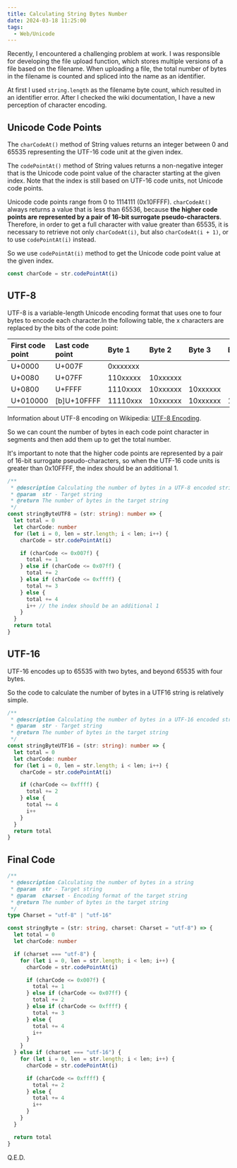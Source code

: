 ```yaml
---
title: Calculating String Bytes Number
date: 2024-03-18 11:25:00
tags:
  - Web/Unicode
---
```


Recently, I encountered a challenging problem at work. I was responsible for developing the file upload function, which stores multiple versions of a file based on the filename. When uploading a file, the total number of bytes in the filename is counted and spliced into the name as an identifier.

At first I used `string.length` as the filename byte count, which resulted in an identifier error. After I checked the wiki documentation, I have a new perception of character encoding.

## Unicode Code Points

The `charCodeAt()` method of String values returns an integer between 0 and 65535 representing the UTF-16 code unit at the given index.

The `codePointAt()` method of String values returns a non-negative integer that is the Unicode code point value of the character starting at the given index. Note that the index is still based on UTF-16 code units, not Unicode code points.

Unicode code points range from 0 to 1114111 (0x10FFFF). `charCodeAt()` always returns a value that is less than 65536, because **the higher code points are represented by a pair of 16-bit surrogate pseudo-characters**. Therefore, in order to get a full character with value greater than 65535, it is necessary to retrieve not only `charCodeAt(i)`, but also `charCodeAt(i + 1)`, or to use `codePointAt(i)` instead.

So we use `codePointAt(i)` method to get the Unicode code point value at the given index.

```typescript
const charCode = str.codePointAt(i)
```

## UTF-8

UTF-8 is a variable-length Unicode encoding format that uses one to four bytes to encode each character.In the following table, the x characters are replaced by the bits of the code point:

| First code point | Last code point | Byte 1   | Byte 2   | Byte 3   | Byte 4   |
| :--------------- | :-------------- | :------- | :------- | :------- | :------- |
| U+0000           | U+007F          | 0xxxxxxx |          |          |          |
| U+0080           | U+07FF          | 110xxxxx | 10xxxxxx |          |          |
| U+0800           | U+FFFF          | 1110xxxx | 10xxxxxx | 10xxxxxx |          |
| U+010000         | [b]U+10FFFF     | 11110xxx | 10xxxxxx | 10xxxxxx | 10xxxxxx |

Information about UTF-8 encoding on Wikipedia: [UTF-8 Encoding](https://en.wikipedia.org/wiki/UTF-8#Encoding).

So we can count the number of bytes in each code point character in segments and then add them up to get the total number.

It's important to note that the higher code points are represented by a pair of 16-bit surrogate pseudo-characters, so when the UTF-16 code units is greater than 0x10FFFF, the index should be an additional 1.

```typescript
/**
 * @description Calculating the number of bytes in a UTF-8 encoded string
 * @param  str - Target string
 * @return The number of bytes in the target string
 */
const stringByteUTF8 = (str: string): number => {
  let total = 0
  let charCode: number
  for (let i = 0, len = str.length; i < len; i++) {
    charCode = str.codePointAt(i)

    if (charCode <= 0x007f) {
      total += 1
    } else if (charCode <= 0x07ff) {
      total += 2
    } else if (charCode <= 0xffff) {
      total += 3
    } else {
      total += 4
      i++ // the index should be an additional 1
    }
  }
  return total
}
```

## UTF-16

UTF-16 encodes up to 65535 with two bytes, and beyond 65535 with four bytes.

So the code to calculate the number of bytes in a UTF16 string is relatively simple.

```typescript
/**
 * @description Calculating the number of bytes in a UTF-16 encoded string
 * @param  str - Target string
 * @return The number of bytes in the target string
 */
const stringByteUTF16 = (str: string): number => {
  let total = 0
  let charCode: number
  for (let i = 0, len = str.length; i < len; i++) {
    charCode = str.codePointAt(i)

    if (charCode <= 0xffff) {
      total += 2
    } else {
      total += 4
      i++
    }
  }
  return total
}
```

## Final Code

```typescript
/**
 * @description Calculating the number of bytes in a string
 * @param  str - Target string
 * @param  charset - Encoding format of the target string
 * @return The number of bytes in the target string
 */
type Charset = "utf-8" | "utf-16"

const stringByte = (str: string, charset: Charset = "utf-8") => {
  let total = 0
  let charCode: number

  if (charset === "utf-8") {
    for (let i = 0, len = str.length; i < len; i++) {
      charCode = str.codePointAt(i)

      if (charCode <= 0x007f) {
        total += 1
      } else if (charCode <= 0x07ff) {
        total += 2
      } else if (charCode <= 0xffff) {
        total += 3
      } else {
        total += 4
        i++
      }
    }
  } else if (charset === "utf-16") {
    for (let i = 0, len = str.length; i < len; i++) {
      charCode = str.codePointAt(i)

      if (charCode <= 0xffff) {
        total += 2
      } else {
        total += 4
        i++
      }
    }
  }

  return total
}
```

Q.E.D.
